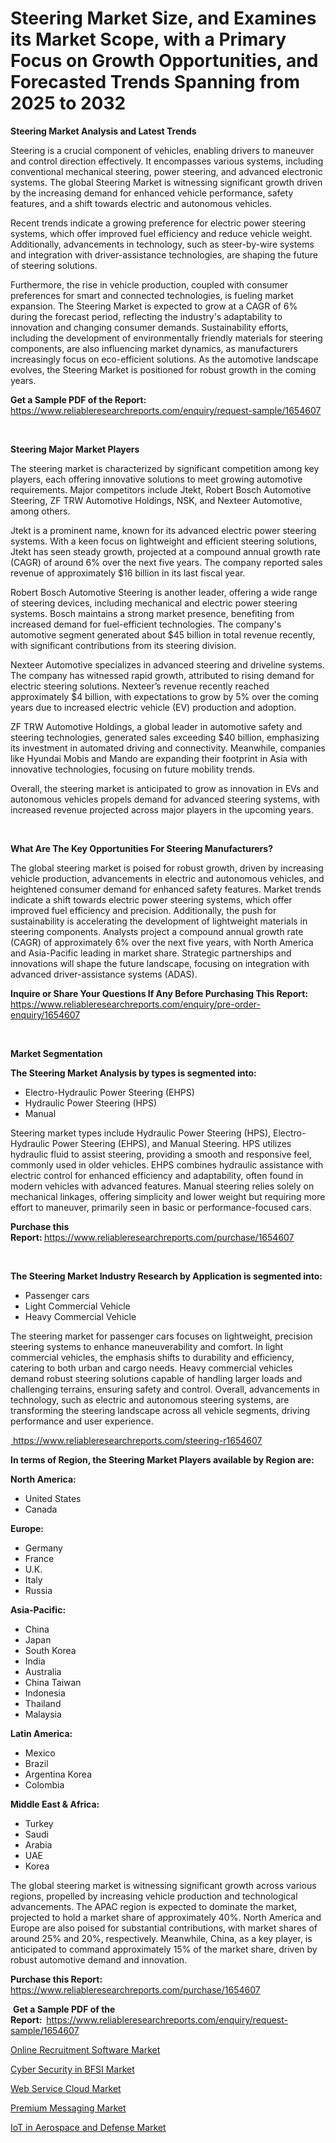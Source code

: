 <p><h1>Steering Market Size, and Examines its Market Scope, with a Primary Focus on Growth Opportunities, and Forecasted Trends Spanning from 2025 to 2032</h1></p><p><strong>Steering Market Analysis and Latest Trends</strong></p>
<p><p>Steering is a crucial component of vehicles, enabling drivers to maneuver and control direction effectively. It encompasses various systems, including conventional mechanical steering, power steering, and advanced electronic systems. The global Steering Market is witnessing significant growth driven by the increasing demand for enhanced vehicle performance, safety features, and a shift towards electric and autonomous vehicles. </p><p>Recent trends indicate a growing preference for electric power steering systems, which offer improved fuel efficiency and reduce vehicle weight. Additionally, advancements in technology, such as steer-by-wire systems and integration with driver-assistance technologies, are shaping the future of steering solutions. </p><p>Furthermore, the rise in vehicle production, coupled with consumer preferences for smart and connected technologies, is fueling market expansion. The Steering Market is expected to grow at a CAGR of 6% during the forecast period, reflecting the industry's adaptability to innovation and changing consumer demands. Sustainability efforts, including the development of environmentally friendly materials for steering components, are also influencing market dynamics, as manufacturers increasingly focus on eco-efficient solutions. As the automotive landscape evolves, the Steering Market is positioned for robust growth in the coming years.</p></p>
<p><strong>Get a Sample PDF of the Report:&nbsp;</strong> <a href="https://www.reliableresearchreports.com/enquiry/request-sample/1654607?utm_campaign=40&utm_medium=2&utm_source=Github&utm_content=ia&utm_term=06032025&utm_id=steering">https://www.reliableresearchreports.com/enquiry/request-sample/1654607</a></p>
<p>&nbsp;</p>
<p><strong>Steering Major Market Players</strong></p>
<p><p>The steering market is characterized by significant competition among key players, each offering innovative solutions to meet growing automotive requirements. Major competitors include Jtekt, Robert Bosch Automotive Steering, ZF TRW Automotive Holdings, NSK, and Nexteer Automotive, among others.</p><p>Jtekt is a prominent name, known for its advanced electric power steering systems. With a keen focus on lightweight and efficient steering solutions, Jtekt has seen steady growth, projected at a compound annual growth rate (CAGR) of around 6% over the next five years. The company reported sales revenue of approximately $16 billion in its last fiscal year.</p><p>Robert Bosch Automotive Steering is another leader, offering a wide range of steering devices, including mechanical and electric power steering systems. Bosch maintains a strong market presence, benefiting from increased demand for fuel-efficient technologies. The company's automotive segment generated about $45 billion in total revenue recently, with significant contributions from its steering division.</p><p>Nexteer Automotive specializes in advanced steering and driveline systems. The company has witnessed rapid growth, attributed to rising demand for electric steering solutions. Nexteer’s revenue recently reached approximately $4 billion, with expectations to grow by 5% over the coming years due to increased electric vehicle (EV) production and adoption.</p><p>ZF TRW Automotive Holdings, a global leader in automotive safety and steering technologies, generated sales exceeding $40 billion, emphasizing its investment in automated driving and connectivity. Meanwhile, companies like Hyundai Mobis and Mando are expanding their footprint in Asia with innovative technologies, focusing on future mobility trends.</p><p>Overall, the steering market is anticipated to grow as innovation in EVs and autonomous vehicles propels demand for advanced steering systems, with increased revenue projected across major players in the upcoming years.</p></p>
<p>&nbsp;</p>
<p><strong>What Are The Key Opportunities For Steering Manufacturers?</strong></p>
<p><p>The global steering market is poised for robust growth, driven by increasing vehicle production, advancements in electric and autonomous vehicles, and heightened consumer demand for enhanced safety features. Market trends indicate a shift towards electric power steering systems, which offer improved fuel efficiency and precision. Additionally, the push for sustainability is accelerating the development of lightweight materials in steering components. Analysts project a compound annual growth rate (CAGR) of approximately 6% over the next five years, with North America and Asia-Pacific leading in market share. Strategic partnerships and innovations will shape the future landscape, focusing on integration with advanced driver-assistance systems (ADAS).</p></p>
<p><strong>Inquire or Share Your Questions If Any Before Purchasing This Report:</strong> <a href="https://www.reliableresearchreports.com/enquiry/pre-order-enquiry/1654607?utm_campaign=40&utm_medium=2&utm_source=Github&utm_content=ia&utm_term=06032025&utm_id=steering">https://www.reliableresearchreports.com/enquiry/pre-order-enquiry/1654607</a></p>
<p>&nbsp;</p>
<p><strong>Market Segmentation</strong></p>
<p><strong>The Steering Market Analysis by types is segmented into:</strong></p>
<p><ul><li>Electro-Hydraulic Power Steering (EHPS)</li><li>Hydraulic Power Steering (HPS)</li><li>Manual</li></ul></p>
<p><p>Steering market types include Hydraulic Power Steering (HPS), Electro-Hydraulic Power Steering (EHPS), and Manual Steering. HPS utilizes hydraulic fluid to assist steering, providing a smooth and responsive feel, commonly used in older vehicles. EHPS combines hydraulic assistance with electric control for enhanced efficiency and adaptability, often found in modern vehicles with advanced features. Manual steering relies solely on mechanical linkages, offering simplicity and lower weight but requiring more effort to maneuver, primarily seen in basic or performance-focused cars.</p></p>
<p><strong>Purchase this Report:&nbsp;</strong><a href="https://www.reliableresearchreports.com/purchase/1654607?utm_campaign=40&utm_medium=2&utm_source=Github&utm_content=ia&utm_term=06032025&utm_id=steering">https://www.reliableresearchreports.com/purchase/1654607</a></p>
<p>&nbsp;</p>
<p><strong>The Steering Market Industry Research by Application is segmented into:</strong></p>
<p><ul><li>Passenger cars</li><li>Light Commercial Vehicle</li><li>Heavy Commercial Vehicle</li></ul></p>
<p><p>The steering market for passenger cars focuses on lightweight, precision steering systems to enhance maneuverability and comfort. In light commercial vehicles, the emphasis shifts to durability and efficiency, catering to both urban and cargo needs. Heavy commercial vehicles demand robust steering solutions capable of handling larger loads and challenging terrains, ensuring safety and control. Overall, advancements in technology, such as electric and autonomous steering systems, are transforming the steering landscape across all vehicle segments, driving performance and user experience.</p></p>
<p><a href="https://www.reliableresearchreports.com/steering-r1654607?utm_campaign=40&utm_medium=2&utm_source=Github&utm_content=ia&utm_term=06032025&utm_id=steering">&nbsp;https://www.reliableresearchreports.com/steering-r1654607</a></p>
<p><strong>In terms of Region, the Steering Market Players available by Region are:</strong></p>
<p>
    <p> <strong> North America: </strong>
        <ul>
            <li>United States</li>
            <li>Canada</li>
        </ul>
        </p> 
    <p> <strong> Europe: </strong>
        <ul>
            <li>Germany</li>
            <li>France</li>
            <li>U.K.</li>
            <li>Italy</li>
            <li>Russia</li>
        </ul>
        </p> 
    <p> <strong> Asia-Pacific: </strong>
        <ul>
            <li>China</li>
            <li>Japan</li>
            <li>South Korea</li>
            <li>India</li>
            <li>Australia</li>
            <li>China Taiwan</li>
            <li>Indonesia</li>
            <li>Thailand</li>
            <li>Malaysia</li>
        </ul>
        </p> 
    <p> <strong> Latin America: </strong>
        <ul>
            <li>Mexico</li>
            <li>Brazil</li>
            <li>Argentina Korea</li>
            <li>Colombia</li>
        </ul>
        </p> 
    <p> <strong> Middle East & Africa: </strong>
        <ul>
            <li>Turkey</li>
            <li>Saudi</li>
            <li>Arabia</li>
            <li>UAE</li>
            <li>Korea</li>
        </ul>
    </p>
    </p>
<p><p>The global steering market is witnessing significant growth across various regions, propelled by increasing vehicle production and technological advancements. The APAC region is expected to dominate the market, projected to hold a market share of approximately 40%. North America and Europe are also poised for substantial contributions, with market shares of around 25% and 20%, respectively. Meanwhile, China, as a key player, is anticipated to command approximately 15% of the market share, driven by robust automotive demand and innovation.</p></p>
<p><strong>Purchase this Report: </strong><a href="https://www.reliableresearchreports.com/purchase/1654607?utm_campaign=40&utm_medium=2&utm_source=Github&utm_content=ia&utm_term=06032025&utm_id=steering">https://www.reliableresearchreports.com/purchase/1654607</a></p>
<p>&nbsp;<strong>Get a Sample PDF of the Report:&nbsp;&nbsp;</strong><a href="https://www.reliableresearchreports.com/enquiry/request-sample/1654607?utm_campaign=40&utm_medium=2&utm_source=Github&utm_content=ia&utm_term=06032025&utm_id=steering">https://www.reliableresearchreports.com/enquiry/request-sample/1654607</a></p>
<p><strong></strong></p>
<p><p><a href="https://github.com/latzerelfigo48/Market-Research-Report-List-1/blob/main/online-recruitment-software-market.md?utm_campaign=40&utm_medium=2&utm_source=Github&utm_content=ia&utm_term=06032025&utm_id=steering">Online Recruitment Software Market</a></p><p><a href="https://github.com/moratronak3q/Market-Research-Report-List-1/blob/main/cyber-security-in-bfsi-market.md?utm_campaign=40&utm_medium=2&utm_source=Github&utm_content=ia&utm_term=06032025&utm_id=steering">Cyber Security in BFSI Market</a></p><p><a href="https://github.com/reahmmunises/Market-Research-Report-List-1/blob/main/web-service-cloud-market.md?utm_campaign=40&utm_medium=2&utm_source=Github&utm_content=ia&utm_term=06032025&utm_id=steering">Web Service Cloud Market</a></p><p><a href="https://github.com/jugutstam/Market-Research-Report-List-1/blob/main/premium-messaging-market.md?utm_campaign=40&utm_medium=2&utm_source=Github&utm_content=ia&utm_term=06032025&utm_id=steering">Premium Messaging Market</a></p><p><a href="https://github.com/pilukypalis/Market-Research-Report-List-1/blob/main/iot-in-aerospace-and-defense-market.md?utm_campaign=40&utm_medium=2&utm_source=Github&utm_content=ia&utm_term=06032025&utm_id=steering">IoT in Aerospace and Defense Market</a></p></p>